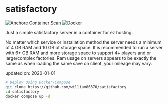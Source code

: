 # satisfactory
[![Anchore Container Scan](https://github.com/william86370/satisfactory/actions/workflows/anchore-analysis.yml/badge.svg?branch=main)](https://github.com/william86370/satisfactory/actions/workflows/anchore-analysis.yml)
[![Docker](https://github.com/william86370/satisfactory/actions/workflows/docker-publish.yml/badge.svg)](https://github.com/william86370/satisfactory/actions/workflows/docker-publish.yml)

Just a simple satisfactory server in a container for ez hosting.

No matter which service or installation method the server needs a minimum of 4 GB RAM and 10 GB of storage space. 
It is recommended to run a server with 6+ GB RAM and more storage space to support 4+ players and or large/complex factories.
Ram usage on servers appears to be exactly the same as when loading the same save on client, your mileage may vary.

updated on: 2020-01-01
```bash
# Deploy Using Docker-Compose
git clone https://github.com/william86370/satisfactory
cd satisfactory
docker compose up -d
```